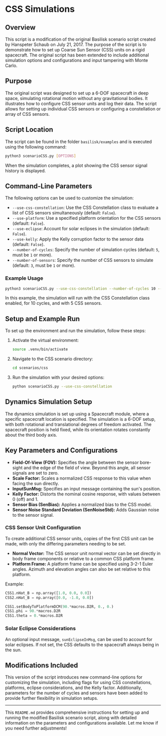 
# CSS Simulations

## Overview

This script is a modification of the original Basilisk scenario script created by Hanspeter Schaub on July 21, 2017. The purpose of the script is to demonstrate how to set up Coarse Sun Sensor (CSS) units on a rigid spacecraft. The original script has been extended to include additional simulation options and configurations and input tampering with Monte Carlo.

## Purpose

The original script was designed to set up a 6-DOF spacecraft in deep space, simulating rotational motion without any gravitational bodies. It illustrates how to configure CSS sensor units and log their data. The script allows for setting up individual CSS sensors or configuring a constellation or array of CSS sensors.

## Script Location

The script can be found in the folder `basilisk/examples` and is executed using the following command:

```bash
python3 scenarioCSS.py [OPTIONS]
```

When the simulation completes, a plot showing the CSS sensor signal history is displayed.

## Command-Line Parameters

The following options can be used to customize the simulation:

- `--use-css-constellation`: Use the CSS Constellation class to evaluate a list of CSS sensors simultaneously (default: `False`).
- `--use-platform`: Use a specified platform orientation for the CSS sensors (default: `False`).
- `--use-eclipse`: Account for solar eclipses in the simulation (default: `False`).
- `--use-kelly`: Apply the Kelly corruption factor to the sensor data (default: `False`).
- `--number-of-cycles`: Specify the number of simulation cycles (default: `5`, must be `1` or more).
- `--number-of-sensors`: Specify the number of CSS sensors to simulate (default: `3`, must be `1` or more).

### Example Usage

```bash
python3 scenarioCSS.py --use-css-constellation --number-of-cycles 10 --number-of-sensors 5
```

In this example, the simulation will run with the CSS Constellation class enabled, for 10 cycles, and with 5 CSS sensors.

## Setup and Example Run

To set up the environment and run the simulation, follow these steps:

1. Activate the virtual environment:

    ```bash
    source .venv/bin/activate
    ```

2. Navigate to the CSS scenario directory:

    ```bash
    cd scenarios/css
    ```

3. Run the simulation with your desired options:

    ```bash
    python scenarioCSS.py --use-css-constellation
    ```

## Dynamics Simulation Setup

The dynamics simulation is set up using a Spacecraft module, where a specific spacecraft location is specified. The simulation is a 6-DOF setup, with both rotational and translational degrees of freedom activated. The spacecraft position is held fixed, while its orientation rotates constantly about the third body axis.

## Key Parameters and Configurations

- **Field-Of-View (FOV):** Specifies the angle between the sensor bore-sight and the edge of the field of view. Beyond this angle, all sensor signals are set to zero.
- **Scale Factor:** Scales a normalized CSS response to this value when facing the sun directly.
- **InputSunMsg:** Specifies an input message containing the sun's position.
- **Kelly Factor:** Distorts the nominal cosine response, with values between 0 (off) and 1.
- **Sensor Bias (SenBias):** Applies a normalized bias to the CSS model.
- **Sensor Noise Standard Deviation (SenNoiseStd):** Adds Gaussian noise to the sensor signal.

### CSS Sensor Unit Configuration

To create additional CSS sensor units, copies of the first CSS unit can be made, with only the differing parameters needing to be set.

- **Normal Vector:** The CSS sensor unit normal vector can be set directly in body frame components or relative to a common CSS platform frame.
- **Platform Frame:** A platform frame can be specified using 3-2-1 Euler angles. Azimuth and elevation angles can also be set relative to this platform.

Example:

```python
CSS1.nHat_B = np.array([1.0, 0.0, 0.0])
CSS2.nHat_B = np.array([0.0, -1.0, 0.0])

CSS1.setBodyToPlatformDCM(90.*macros.D2R, 0., 0.)
CSS1.phi = 90.*macros.D2R
CSS1.theta = 0.*macros.D2R
```

### Solar Eclipse Considerations

An optional input message, `sunEclipseInMsg`, can be used to account for solar eclipses. If not set, the CSS defaults to the spacecraft always being in the sun.

## Modifications Included

This version of the script introduces new command-line options for customizing the simulation, including flags for using CSS constellations, platforms, eclipse considerations, and the Kelly factor. Additionally, parameters for the number of cycles and sensors have been added to provide further flexibility in simulation setups.

---

This `README.md` provides comprehensive instructions for setting up and running the modified Basilisk scenario script, along with detailed information on the parameters and configurations available. Let me know if you need further adjustments!